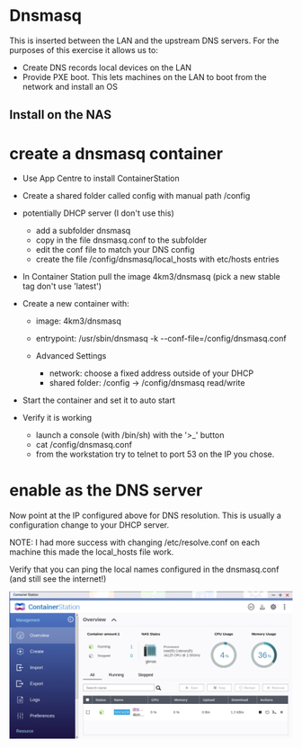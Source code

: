 # Dnsmasq

This is inserted between the LAN and the upstream DNS servers. For the 
purposes of this exercise it allows us to:

- Create DNS records local devices on the LAN
- Provide PXE boot. This lets machines on the LAN to boot from the network
  and install an OS
  
## Install on the NAS

# create a dnsmasq container
- Use App Centre to install ContainerStation
- Create a shared folder called config with manual path /config
- potentially DHCP server (I don't use this)

  - add a subfolder dnsmasq
  - copy in the file dnsmasq.conf to the subfolder
  - edit the conf file to match your DNS config
  - create the file /config/dnsmasq/local_hosts with etc/hosts entries
- In Container Station pull the image 4km3/dnsmasq (pick a new stable tag
  don't use 'latest')
- Create a new container with:
    
    - image: 4km3/dnsmasq
    - entrypoint: /usr/sbin/dnsmasq -k --conf-file=/config/dnsmasq.conf
    - Advanced Settings

      - network: choose a fixed address outside of your DHCP
      - shared folder: /config -> /config/dnsmasq read/write
- Start the container and set it to auto start
- Verify it is working 

  - launch a console (with /bin/sh) with the '>_' button
  - cat /config/dnsmasq.conf
  - from the workstation try to telnet to port 53 on the IP you chose. 

# enable as the DNS server

Now point at the IP configured above for DNS resolution. This is usually 
a configuration change to your DHCP server.

NOTE: I had more success with changing /etc/resolve.conf on each machine
this made the local_hosts file work. 

Verify that you can ping the local names configured in the dnsmasq.conf
(and still see the internet!)



![alt text](../../images/containerstation.png)